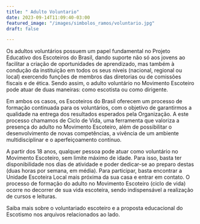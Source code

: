 ```yaml
---
title: " Adulto Voluntario"
date: 2023-09-14T11:09:40-03:00
featured_image: "/images/simbolos_ramos/voluntario.jpg"
draft: false

---
```





Os adultos voluntários possuem um papel fundamental no Projeto Educativo dos Escoteiros do Brasil, dando suporte não só aos jovens ao facilitar a criação de oportunidades de aprendizado, mas também à condução da instituição em todos os seus níveis (nacional, regional ou local) exercendo funções de membros das diretorias ou de comissões fiscais e de ética. Sendo assim, o adulto voluntário no Movimento Escoteiro pode atuar de duas maneiras: como escotista ou como dirigente.

Em ambos os casos, os Escoteiros do Brasil oferecem um processo de formação continuada para os voluntários, com o objetivo de garantirmos a qualidade na entrega dos resultados esperados pela Organização. A este processo chamamos de Ciclo de Vida, uma ferramenta que valoriza a presença do adulto no Movimento Escoteiro, além de possibilitar o desenvolvimento de novas competências, a vivência de um ambiente multidisciplinar e o aperfeiçoamento contínuo.

A partir dos 18 anos, qualquer pessoa pode atuar como voluntário no Movimento Escoteiro, sem limite máximo de idade. Para isso, basta ter disponibilidade nos dias de atividade e poder dedicar-se ao preparo destas (duas horas por semana, em média). Para participar, basta encontrar a Unidade Escoteira Local mais próxima da sua casa e entrar em contato. O processo de formação do adulto no Movimento Escoteiro (ciclo de vida) ocorre no decorrer de sua vida escoteira, sendo indispensável a realização de cursos e leituras.

Saiba mais sobre o voluntariado escoteiro e a proposta educacional do Escotismo nos arquivos relacionados ao lado.

